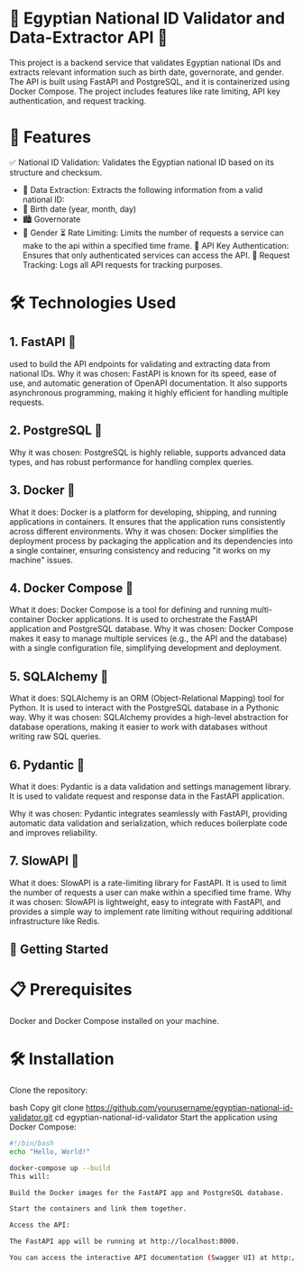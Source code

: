 # 🛂 Egyptian National ID Validator and Data-Extractor API 🛂
This project is a backend service that validates Egyptian national IDs and extracts relevant 
information such as birth date, governorate, and gender. The API is built using FastAPI and PostgreSQL,
and it is containerized using Docker Compose. The project includes features like rate limiting, API key
authentication, and request tracking.
# 🚀 Features
✅ National ID Validation: Validates the Egyptian national ID based on its structure and checksum.
   - 📂 Data Extraction: Extracts the following information from a valid national ID:
   - 🎂 Birth date (year, month, day)
   - 🏙️ Governorate
   - 👫 Gender
⏳ Rate Limiting: Limits the number of requests a service can make to the api within a specified time frame.
🔑 API Key Authentication: Ensures that only authenticated services can access the API.
📝 Request Tracking: Logs all API requests for tracking purposes.

# 🛠️ Technologies Used
## 1. FastAPI 🚀
used to build the API endpoints for validating and extracting data from national IDs.
Why it was chosen: FastAPI is known for its speed, ease of use, and automatic generation
of OpenAPI documentation. It also supports asynchronous programming, making it highly efficient 
for handling multiple requests.

## 2. PostgreSQL 🐘
Why it was chosen: PostgreSQL is highly reliable, supports advanced data types, and has 
robust performance for handling complex queries.

## 3. Docker 🐳
What it does: Docker is a platform for developing, shipping, and running applications in
containers. It ensures that the application runs consistently across different environments.
Why it was chosen: Docker simplifies the deployment process by packaging the application and 
its dependencies into a single container, ensuring consistency and reducing "it works on my machine" issues.

## 4. Docker Compose 🐙
What it does: Docker Compose is a tool for defining and running multi-container Docker applications. 
It is used to orchestrate the FastAPI application and PostgreSQL database.
Why it was chosen: Docker Compose makes it easy to manage multiple services (e.g., the API and the database) 
with a single configuration file, simplifying development and deployment.

## 5. SQLAlchemy 🔗
What it does: SQLAlchemy is an ORM (Object-Relational Mapping) tool for Python.
It is used to interact with the PostgreSQL database in a Pythonic way.
Why it was chosen: SQLAlchemy provides a high-level abstraction for database operations,
making it easier to work with databases without writing raw SQL queries.

## 6. Pydantic 📜
What it does: Pydantic is a data validation and settings management library.
It is used to validate request and response data in the FastAPI application.

Why it was chosen: Pydantic integrates seamlessly with FastAPI, providing automatic data validation
and serialization, which reduces boilerplate code and improves reliability.

## 7. SlowAPI 🐌
What it does: SlowAPI is a rate-limiting library for FastAPI. It is used to limit the number of
requests a user can make within a specified time frame.
Why it was chosen: SlowAPI is lightweight, easy to integrate with FastAPI, and provides a simple 
way to implement rate limiting without requiring additional infrastructure like Redis.


## 🚀 Getting Started
# 📋 Prerequisites
Docker and Docker Compose installed on your machine.

# 🛠️ Installation
Clone the repository:

bash
Copy
git clone https://github.com/yourusername/egyptian-national-id-validator.git
cd egyptian-national-id-validator
Start the application using Docker Compose:

```bash
#!/bin/bash
echo "Hello, World!"

docker-compose up --build
This will:

Build the Docker images for the FastAPI app and PostgreSQL database.

Start the containers and link them together.

Access the API:

The FastAPI app will be running at http://localhost:8000.

You can access the interactive API documentation (Swagger UI) at http://localhost:8000/docs.
